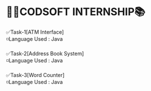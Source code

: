# 👨‍💻CODSOFT INTERNSHIP📚

✅Task-1[ATM Interface]
<br>
◽Language Used : Java
<br>
<br>
✅Task-2[Address Book System]
<br>
◽Language Used : Java
<br>
<br>
✅Task-3[Word Counter]
<br>
◽Language Used : Java




